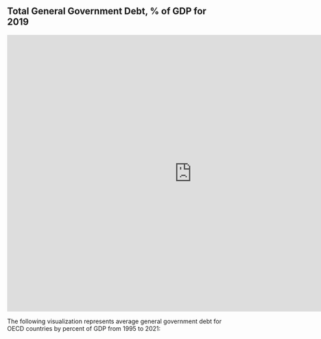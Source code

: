 ## Total General Government Debt, % of GDP for 2019

<iframe src="https://data.oecd.org/chart/6RYu" width="860" height="645" style="border: 0" mozallowfullscreen="true" webkitallowfullscreen="true" allowfullscreen="true"><a href="https://data.oecd.org/chart/6RYu" target="_blank">OECD Chart: General government debt, Total, % of GDP, Annual, 2019</a></iframe>


The following visualization represents average general government debt for OECD countries by percent of GDP from 1995 to 2021:

<div class="flourish-embed flourish-chart" data-src="visualisation/11686871"><script src="https://public.flourish.studio/resources/embed.js"></script></div>


<div class="flourish-embed flourish-chart" data-src="visualisation/11687267"><script src="https://public.flourish.studio/resources/embed.js"></script></div>
